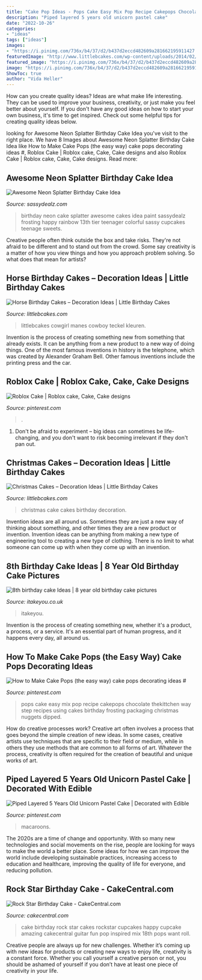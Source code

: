 ```yaml
---
title: "Cake Pop Ideas - Pops Cake Easy Mix Pop Recipe Cakepops Chocolate Thekittchen Way Step Recipes Using Cakes Birthday Frosting Packaging Christmas Nuggets Dipped"
description: "Piped layered 5 years old unicorn pastel cake"
date: "2022-10-26"
categories:
- "ideas"
tags: ["ideas"]
images:
- "https://i.pinimg.com/736x/b4/37/d2/b437d2eccd482609a281662195911427.jpg"
featuredImage: "http://www.littlebcakes.com/wp-content/uploads/2014/02/Christmas-Cake.jpg"
featured_image: "https://i.pinimg.com/736x/b4/37/d2/b437d2eccd482609a281662195911427.jpg"
image: "https://i.pinimg.com/736x/b4/37/d2/b437d2eccd482609a281662195911427.jpg"
ShowToc: true
author: "Vida Heller"
---
```



How can you create quality ideas?
Ideas are what make life interesting. They can be used to improve your business, creativity, or just make you feel better about yourself. If you don't have any good ideas on how to start your own business, it's time to get inspired. Check out some helpful tips for creating quality ideas below.

	

		
looking for Awesome Neon Splatter Birthday Cake Idea you've visit to the right place. We have 8 Images about Awesome Neon Splatter Birthday Cake Idea like How to Make Cake Pops (the easy way) cake pops decorating ideas #, Roblox Cake | Roblox cake, Cake, Cake designs and also Roblox Cake | Roblox cake, Cake, Cake designs. Read more:
		
    
## Awesome Neon Splatter Birthday Cake Idea

<img loading=lazy src="https://www.sassydealz.com/wp-content/uploads/2014/02/neon-birthday-cake-idea.jpg" onerror="this.onerror=null;this.src='https://tse2.mm.bing.net/th?id=OIP.M6HGau_ZNVkNXqZEQe2oKQHaJ4&amp;pid=15.1';" alt="Awesome Neon Splatter Birthday Cake Idea">

_Source: sassydealz.com_

>birthday neon cake splatter awesome cakes idea paint sassydealz frosting happy rainbow 13th tier teenager colorful sassy cupcakes teenage sweets. 

	

Creative people often think outside the box and take risks. They're not afraid to be different and to stand out from the crowd. Some say creativity is a matter of how you view things and how you approach problem solving. So what does that mean for artists?

    
## Horse Birthday Cakes – Decoration Ideas | Little Birthday Cakes

<img loading=lazy src="https://www.littlebcakes.com/wp-content/uploads/2014/01/Horse-Cake-Pops.jpg" onerror="this.onerror=null;this.src='https://tse2.mm.bing.net/th?id=OIP.x5TUFqM7WEjk0LiGwdBnmQHaJ7&amp;pid=15.1';" alt="Horse Birthday Cakes – Decoration Ideas | Little Birthday Cakes">

_Source: littlebcakes.com_

>littlebcakes cowgirl manes cowboy teckel kleuren. 

	

Invention is the process of creating something new from something that already exists. It can be anything from a new product to a new way of doing things. One of the most famous inventions in history is the telephone, which was created by Alexander Graham Bell. Other famous inventions include the printing press and the car.

    
## Roblox Cake | Roblox Cake, Cake, Cake Designs

<img loading=lazy src="https://i.pinimg.com/736x/fd/02/84/fd0284ba99fb896d8d9d39faaace5976.jpg" onerror="this.onerror=null;this.src='https://tse3.mm.bing.net/th?id=OIP.XNA5fkrvUTVySlFg-uqJ9QHaMx&amp;pid=15.1';" alt="Roblox Cake | Roblox cake, Cake, Cake designs">

_Source: pinterest.com_

>. 

	

1. Don't be afraid to experiment – big ideas can sometimes be life-changing, and you don't want to risk becoming irrelevant if they don't pan out.

    
## Christmas Cakes – Decoration Ideas | Little Birthday Cakes

<img loading=lazy src="http://www.littlebcakes.com/wp-content/uploads/2014/02/Christmas-Cake.jpg" onerror="this.onerror=null;this.src='https://tse3.mm.bing.net/th?id=OIP.bdHSXYxtcw7bn2Kw-gdC6AHaHK&amp;pid=15.1';" alt="Christmas Cakes – Decoration Ideas | Little Birthday Cakes">

_Source: littlebcakes.com_

>christmas cake cakes birthday decoration. 

	

Invention ideas are all around us. Sometimes they are just a new way of thinking about something, and other times they are a new product or invention. Invention ideas can be anything from making a new type of engineering tool to creating a new type of clothing. There is no limit to what someone can come up with when they come up with an invention.

    
## 8th Birthday Cake Ideas | 8 Year Old Birthday Cake Pictures

<img loading=lazy src="https://www.itakeyou.co.uk/wp-content/uploads/2020/09/8th-brithday-cake-1-370x574.jpg" onerror="this.onerror=null;this.src='https://tse3.mm.bing.net/th?id=OIP.3MWmwfqduyjzn3ZfNqo0PwAAAA&amp;pid=15.1';" alt="8th birthday cake Ideas | 8 year old birthday cake pictures">

_Source: itakeyou.co.uk_

>itakeyou. 

	

Invention is the process of creating something new, whether it's a product, a process, or a service. It's an essential part of human progress, and it happens every day, all around us.

    
## How To Make Cake Pops (the Easy Way) Cake Pops Decorating Ideas #

<img loading=lazy src="https://i.pinimg.com/736x/b6/b1/16/b6b1164cb54770ad01bf40442899ca88.jpg" onerror="this.onerror=null;this.src='https://tse3.mm.bing.net/th?id=OIP.4R6P0KrXT8b86yzFTk_LlAHaLH&amp;pid=15.1';" alt="How to Make Cake Pops (the easy way) cake pops decorating ideas #">

_Source: pinterest.com_

>pops cake easy mix pop recipe cakepops chocolate thekittchen way step recipes using cakes birthday frosting packaging christmas nuggets dipped. 

	

How do creative processes work?
Creative art often involves a process that goes beyond the simple creation of new ideas. In some cases, creative artists use techniques that are specific to their field or medium, while in others they use methods that are common to all forms of art. Whatever the process, creativity is often required for the creation of beautiful and unique works of art.

    
## Piped Layered 5 Years Old Unicorn Pastel Cake | Decorated With Edible

<img loading=lazy src="https://i.pinimg.com/736x/b4/37/d2/b437d2eccd482609a281662195911427.jpg" onerror="this.onerror=null;this.src='https://tse2.mm.bing.net/th?id=OIP.1kMaWQ-aNFxJ8z-qobDlbQHaNK&amp;pid=15.1';" alt="Piped Layered 5 Years Old Unicorn Pastel Cake | Decorated with Edible">

_Source: pinterest.com_

>macaroons. 

	

The 2020s are a time of change and opportunity. With so many new technologies and social movements on the rise, people are looking for ways to make the world a better place. Some ideas for how we can improve the world include developing sustainable practices, increasing access to education and healthcare, improving the quality of life for everyone, and reducing pollution.

    
## Rock Star Birthday Cake - CakeCentral.com

<img loading=lazy src="https://cdn001.cakecentral.com/gallery/2015/03/900_814018Ic4Z_rock-star-birthday-cake.jpg" onerror="this.onerror=null;this.src='https://tse2.mm.bing.net/th?id=OIP.9X18aF8n8pj65UoHvBjiKwHaLH&amp;pid=15.1';" alt="Rock Star Birthday Cake - CakeCentral.com">

_Source: cakecentral.com_

>cake birthday rock star cakes rockstar cupcakes happy cupcake amazing cakecentral guitar fun pop inspired mix 18th pops want roll. 

	

Creative people are always up for new challenges. Whether it’s coming up with new ideas for products or creating new ways to enjoy life, creativity is a constant force. Whether you call yourself a creative person or not, you should be ashamed of yourself if you don’t have at least one piece of creativity in your life.

